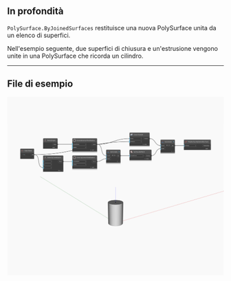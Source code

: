 ## In profondità
`PolySurface.ByJoinedSurfaces` restituisce una nuova PolySurface unita da un elenco di superfici.

Nell'esempio seguente, due superfici di chiusura e un'estrusione vengono unite in una PolySurface che ricorda un cilindro.

___
## File di esempio

![ByJoinedSurfaces](./Autodesk.DesignScript.Geometry.PolySurface.ByJoinedSurfaces_img.jpg)

